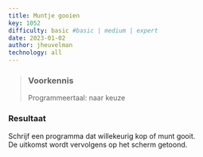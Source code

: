 ```yaml
---
title: Muntje gooien
key: 1052
difficulty: basic #basic | medium | expert
date: 2023-01-02
author: jheuvelman
technology: all
---
```






> ### Voorkennis
> Programmeertaal: naar keuze

### Resultaat
Schrijf een programma dat willekeurig kop of munt gooit.  
De uitkomst wordt vervolgens op het scherm getoond.

